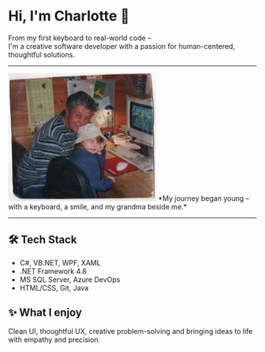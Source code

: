 # Hi, I'm Charlotte 👋

From my first keyboard to real-world code –  
I'm a creative software developer with a passion for human-centered, thoughtful solutions.

---

<img src="./me_as_kid.jpg" alt="Me as a kid at the computer" width="300"/>
*My journey began young – with a keyboard, a smile, and my grandma beside me.*

---

## 🛠 Tech Stack  
- C#, VB.NET, WPF, XAML  
- .NET Framework 4.8  
- MS SQL Server, Azure DevOps  
- HTML/CSS, Git, Java

## ✨ What I enjoy  
Clean UI, thoughtful UX, creative problem-solving and bringing ideas to life with empathy and precision.



